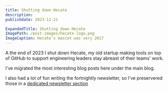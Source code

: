 ```yaml
---
title: Shutting down Hecate
description: 
publishdate: 2023-12-21

ExpandedTitle: Shutting down Hecate
ImagePath: /post-images/hecate-logo.png
ImageCaption: Hecate's mascot was very 2017
---
```

A the end of 2023 I shut down Hecate, my old startup making tools on top of GitHub to support engineering leaders stay abreast of their teams' work.

I've migrated the most interesting blog posts here under the main blog.

I also had a lot of fun writing the fortnightly newsletter, so I've preservered those in a [dedicated newsletter section](/hecate-newsletters)
